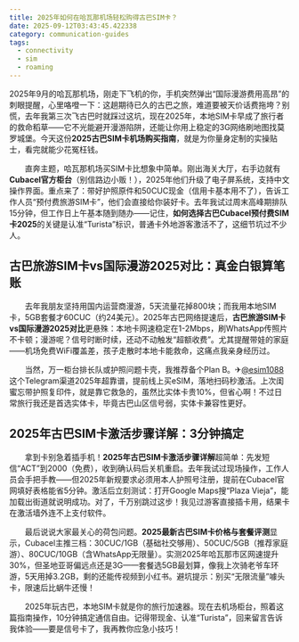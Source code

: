 ```yaml
---
title: 2025年如何在哈瓦那机场轻松购得古巴SIM卡？
date: 2025-09-12T03:43:45.422338
category: communication-guides
tags:
  - connectivity
  - sim
  - roaming
---
```


2025年9月的哈瓦那机场，刚走下飞机的你，手机突然弹出“国际漫游费用高昂”的刺眼提醒，心里咯噔一下：这趟期待已久的古巴之旅，难道要被天价话费拖垮？别慌，去年我第三次飞古巴时就踩过这坑，现在2025年，本地SIM卡早成了旅行者的救命稻草——它不光能避开漫游陷阱，还能让你用上稳定的3G网络刷地图找莫罗城堡。今天这份**2025古巴SIM卡机场购买指南**，就是为你量身定制的实操贴士，看完就能少花冤枉钱。

　　直奔主题，哈瓦那机场买SIM卡比想象中简单。刚出海关大厅，右手边就有**Cubacel官方柜台**（别信路边小贩！），2025年他们升级了电子屏系统，支持中文操作界面。重点来了：带好护照原件和50CUC现金（信用卡基本用不了），告诉工作人员“预付费旅游SIM卡”，他们会直接给你装好卡。去年我试过周末高峰期排队15分钟，但工作日上午基本随到随办——记住，**如何选择古巴Cubacel预付费SIM卡2025**的关键是认准“Turista”标识，普通卡外地游客激活不了，这细节坑过不少人。

## 古巴旅游SIM卡vs国际漫游2025对比：真金白银算笔账
　　去年我朋友坚持用国内运营商漫游，5天流量花掉800块；而我用本地SIM卡，5GB套餐才60CUC（约24美元）。2025年古巴网络提速后，**古巴旅游SIM卡vs国际漫游2025对比**更悬殊：本地卡网速稳定在1-2Mbps，刷WhatsApp传照片不卡顿；漫游呢？信号时断时续，还动不动触发“超额收费”。尤其提醒带娃的家庭——机场免费WiFi覆盖差，孩子走散时本地卡能救命，这痛点我亲身经历过。

　　当然，万一柜台排长队或护照问题卡壳，我推荐备个Plan B。✈[@esim1088](https://t.me/s/esim1088) 这个Telegram渠道2025年超靠谱，提前线上买eSIM，落地扫码秒激活。上次闺蜜忘带护照复印件，就是靠它救急的，虽然比实体卡贵10%，但省心啊！不过日常旅行我还是首选实体卡，毕竟古巴山区信号弱，实体卡兼容性更好。

## 2025年古巴SIM卡激活步骤详解：3分钟搞定
　　拿到卡别急着插手机！**2025年古巴SIM卡激活步骤详解**超简单：先发短信“ACT”到2000（免费），收到确认码后关机重启。去年我试过现场操作，工作人员会手把手教——但2025年新规要求必须用本人护照号注册，提前在Cubacel官网填好表格能省5分钟。激活后立刻测试：打开Google Maps搜“Plaza Vieja”，能加载出街道就说明成功。对了，千万别跳过这步！我见过游客直接插卡用，结果卡在激活墙外连不上支付软件。

　　最后说说大家最关心的荷包问题。**2025最新古巴SIM卡价格与套餐评测**显示，Cubacel主推三档：30CUC/1GB（基础社交够用）、50CUC/5GB（推荐家庭游）、80CUC/10GB（含WhatsApp无限量）。实测2025年哈瓦那市区网速提升30%，但圣地亚哥偏远点还是3G——套餐选5GB最划算，像我上次骑老爷车环游，5天用掉3.2GB，剩的还能传视频到小红书。避坑提示：别买“无限流量”噱头卡，限速后比蜗牛还慢！

　　2025年玩古巴，本地SIM卡就是你的旅行加速器。现在去机场柜台，照着这篇指南操作，10分钟搞定通信自由。记得带现金、认准“Turista”，回来留言告诉我体验——要是信号卡了，我再教你应急小技巧！